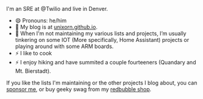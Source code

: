 <!--
**unixorn/unixorn** is a ✨ _special_ ✨ repository because its `README.md` (this file) appears on your GitHub profile.
### Hi there 👋

Here are some ideas to get you started:

- 🔭 I’m currently working on ...
- 🌱 I’m currently learning ...
- 👯 I’m looking to collaborate on ...
- 🤔 I’m looking for help with ...
- 💬 Ask me about ...
- 📫 How to reach me: ...
- 😄 Pronouns: ...
- ⚡ Fun fact: ...
-->

I'm an SRE at @Twilio and live in Denver.

- 😄 Pronouns: he/him
- 💬 My blog is at [unixorn.github.io](https://unixorn.github.io/post/).
- 🔭 When I'm not maintaining my various lists and projects, I’m usually tinkering on some IOT (More specifically, Home Assistant) projects or playing around with some ARM boards.
- ⚡ I like to cook
- ⚡ I enjoy hiking and have summited a couple fourteeners (Quandary and Mt. Bierstadt).

If you like the lists I'm maintaining or the other projects I blog about, you can [sponsor me](https://github.com/sponsors/unixorn), or buy geeky swag from my [redbubble shop](https://www.redbubble.com/people/unixorn/shop).
